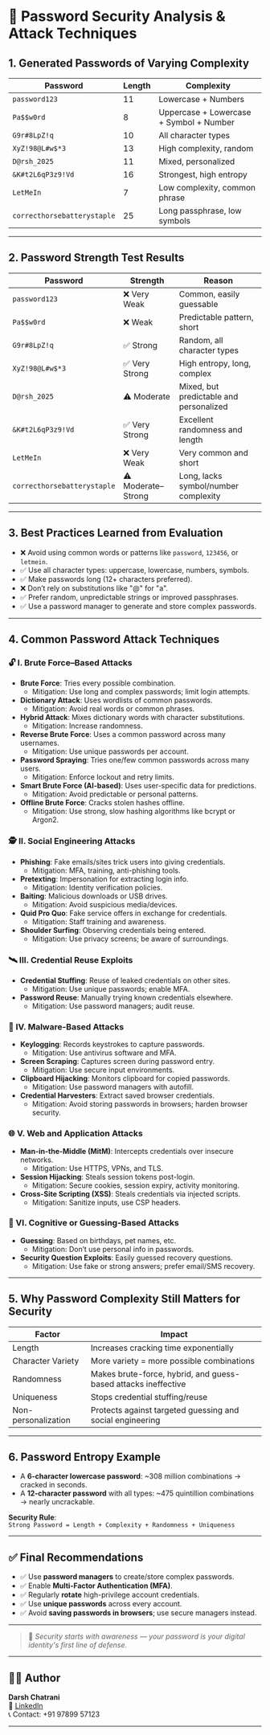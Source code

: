 # 🔐 Password Security Analysis & Attack Techniques

## 1. Generated Passwords of Varying Complexity

| Password                   | Length | Complexity                             |
|---------------------------|--------|----------------------------------------|
| `password123`             | 11     | Lowercase + Numbers                    |
| `Pa$$w0rd`                | 8      | Uppercase + Lowercase + Symbol + Number |
| `G9r#8LpZ!q`              | 10     | All character types                    |
| `XyZ!98@L#w$*3`           | 13     | High complexity, random                |
| `D@rsh_2025`              | 11     | Mixed, personalized                    |
| `&K#t2L6qP3z9!Vd`         | 16     | Strongest, high entropy                |
| `LetMeIn`                 | 7      | Low complexity, common phrase          |
| `correcthorsebatterystaple` | 25  | Long passphrase, low symbols           |

---

## 2. Password Strength Test Results

| Password                   | Strength         | Reason                                                         |
|---------------------------|------------------|----------------------------------------------------------------|
| `password123`             | ❌ Very Weak      | Common, easily guessable                                       |
| `Pa$$w0rd`                | ❌ Weak           | Predictable pattern, short                                     |
| `G9r#8LpZ!q`              | ✅ Strong         | Random, all character types                                    |
| `XyZ!98@L#w$*3`           | ✅ Very Strong    | High entropy, long, complex                                    |
| `D@rsh_2025`              | ⚠️ Moderate      | Mixed, but predictable and personalized                        |
| `&K#t2L6qP3z9!Vd`         | ✅ Very Strong    | Excellent randomness and length                                |
| `LetMeIn`                 | ❌ Very Weak      | Very common and short                                          |
| `correcthorsebatterystaple` | ⚠️ Moderate–Strong | Long, lacks symbol/number complexity                         |

---

## 3. Best Practices Learned from Evaluation

- ❌ Avoid using common words or patterns like `password`, `123456`, or `letmein`.
- ✅ Use all character types: uppercase, lowercase, numbers, symbols.
- ✅ Make passwords long (12+ characters preferred).
- ❌ Don’t rely on substitutions like "@" for "a".
- ✅ Prefer random, unpredictable strings or improved passphrases.
- ✅ Use a password manager to generate and store complex passwords.

---

## 4. Common Password Attack Techniques

### 🔓 I. Brute Force–Based Attacks

- **Brute Force**: Tries every possible combination.
  - Mitigation: Use long and complex passwords; limit login attempts.
- **Dictionary Attack**: Uses wordlists of common passwords.
  - Mitigation: Avoid real words or common phrases.
- **Hybrid Attack**: Mixes dictionary words with character substitutions.
  - Mitigation: Increase randomness.
- **Reverse Brute Force**: Uses a common password across many usernames.
  - Mitigation: Use unique passwords per account.
- **Password Spraying**: Tries one/few common passwords across many users.
  - Mitigation: Enforce lockout and retry limits.
- **Smart Brute Force (AI-based)**: Uses user-specific data for predictions.
  - Mitigation: Avoid predictable or personal patterns.
- **Offline Brute Force**: Cracks stolen hashes offline.
  - Mitigation: Use strong, slow hashing algorithms like bcrypt or Argon2.

### 🕵️ II. Social Engineering Attacks

- **Phishing**: Fake emails/sites trick users into giving credentials.
  - Mitigation: MFA, training, anti-phishing tools.
- **Pretexting**: Impersonation for extracting login info.
  - Mitigation: Identity verification policies.
- **Baiting**: Malicious downloads or USB drives.
  - Mitigation: Avoid suspicious media/devices.
- **Quid Pro Quo**: Fake service offers in exchange for credentials.
  - Mitigation: Staff training and awareness.
- **Shoulder Surfing**: Observing credentials being entered.
  - Mitigation: Use privacy screens; be aware of surroundings.

### 🛰️ III. Credential Reuse Exploits

- **Credential Stuffing**: Reuse of leaked credentials on other sites.
  - Mitigation: Use unique passwords; enable MFA.
- **Password Reuse**: Manually trying known credentials elsewhere.
  - Mitigation: Use password managers; audit reuse.

### 🐛 IV. Malware-Based Attacks

- **Keylogging**: Records keystrokes to capture passwords.
  - Mitigation: Use antivirus software and MFA.
- **Screen Scraping**: Captures screen during password entry.
  - Mitigation: Use secure input environments.
- **Clipboard Hijacking**: Monitors clipboard for copied passwords.
  - Mitigation: Use password managers with autofill.
- **Credential Harvesters**: Extract saved browser credentials.
  - Mitigation: Avoid storing passwords in browsers; harden browser security.

### 🌐 V. Web and Application Attacks

- **Man-in-the-Middle (MitM)**: Intercepts credentials over insecure networks.
  - Mitigation: Use HTTPS, VPNs, and TLS.
- **Session Hijacking**: Steals session tokens post-login.
  - Mitigation: Secure cookies, session expiry, activity monitoring.
- **Cross-Site Scripting (XSS)**: Steals credentials via injected scripts.
  - Mitigation: Sanitize inputs, use CSP headers.

### 🧠 VI. Cognitive or Guessing-Based Attacks

- **Guessing**: Based on birthdays, pet names, etc.
  - Mitigation: Don’t use personal info in passwords.
- **Security Question Exploits**: Easily guessed recovery questions.
  - Mitigation: Use fake or strong answers; prefer email/SMS recovery.

---

## 5. Why Password Complexity Still Matters for Security

| Factor              | Impact                                                             |
|---------------------|--------------------------------------------------------------------|
| Length              | Increases cracking time exponentially                              |
| Character Variety   | More variety = more possible combinations                          |
| Randomness          | Makes brute-force, hybrid, and guess-based attacks ineffective     |
| Uniqueness          | Stops credential stuffing/reuse                                    |
| Non-personalization | Protects against targeted guessing and social engineering          |

---

## 6. Password Entropy Example

- A **6-character lowercase password**: ~308 million combinations → cracked in seconds.
- A **12-character password** with all types: ~475 quintillion combinations → nearly uncrackable.

**Security Rule**:  
`Strong Password = Length + Complexity + Randomness + Uniqueness`

---

## ✅ Final Recommendations

- ✅ Use **password managers** to create/store complex passwords.
- ✅ Enable **Multi-Factor Authentication (MFA)**.
- ✅ Regularly **rotate** high-privilege account credentials.
- ✅ Use **unique passwords** across every account.
- ✅ Avoid **saving passwords in browsers**; use secure managers instead.

---

> 📌 _Security starts with awareness — your password is your digital identity's first line of defense._

---

## 👨‍💻 Author

**Darsh Chatrani**  
🔗 [LinkedIn](https://linkedin.com/in/darshchatrani)  
📞 Contact: +91 97899 57123

---
